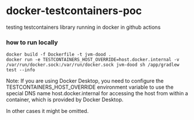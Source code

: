 # docker-testcontainers-poc

testing testcontainers library running in docker in github actions

### how to run locally 

```
docker build -f Dockerfile -t jvm-dood .
docker run -e TESTCONTAINERS_HOST_OVERRIDE=host.docker.internal -v /var/run/docker.sock:/var/run/docker.sock jvm-dood sh /app/gradlew test --info
```

Note: If you are using Docker Desktop, you need to configure the TESTCONTAINERS_HOST_OVERRIDE environment variable to use the special DNS name host.docker.internal for accessing the host from within a container, which is provided by Docker Desktop.

In other cases it might be omitted.
